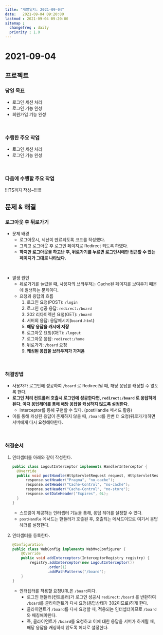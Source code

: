 ```yaml
---
title: "개발일지: 2021-09-04"
date:   2021-09-04 09:20:00
lastmod : 2021-09-04 09:20:00
sitemap :
  changefreq : daily
  priority : 1.0
---
```


# 2021-09-04
## 프로젝트
### 당일 목표
- 로그인 세션 처리
- 로그인 기능 완성
- 회원가입 기능 완성

<br/>

### 수행한 주요 작업
- 로그인 세션 처리
- 로그인 기능 완성


<br/>

### 다음에 수행할 주요 작업
!!!TS까지 작성~!!!!!!

## 문제 & 해결
### 로그아웃 후 뒤로가기

- 문제 배경
  - 로그아웃시, 세션이 만료되도록 코드를 작성했다.
  - 그리고 로그아웃 후 로그인 페이지로 Redirect 되도록 하였다.
  - **하지만 로그아웃을 하고난 후, 뒤로가기를 누르면 로그인시에만 접근할 수 있는 페이지가 그대로 나타났다.**

<br/>

- 발생 원인
  - 뒤로가기를 눌렀을 때, 사용자의 브라우저는 Cache된 페이지를 보여주기 때문에 발생하는 문제이다.
  - 요청과 응답의 흐름
    1. 로그인 요청(POST): `/login`
    2. 로그인 성공 응답: `redirect:/board`
    3. 302 리다이렉션 요청(GET): `/board`
    4. 서버의 응답: 응답메시지(`board.html`)
    4. **해당 응답을 캐시에 저장**
    5. 로그아웃 요청(GET): `/logout`
    6. 로그아웃 응답: `redirect:/home`
    7. 뒤로가기: `/board` 요청
    8. **캐싱된 응답을 브라우저가 가져옴**

<br/>

### 해결방법
- 사용자가 로그인에 성공하여 `/board` 로 Redirect될 때, 해당 응답를 캐싱할 수 없도록 한다.
- **로그인 처리 컨트롤러 호출시 로그인에 성공한다면, `redirect:/board` 로 응답하게 된다. 이때 응답헤더를 통해 해당 응답을 캐싱하지 않도록 설정한다.**
  - Interceptor를 통해 구현할 수 있다. (postHandle 메서드 활용)
- 이를 통해 캐싱된 응답이 존재하지 않을 때, `/board`를 한번 더 요청(뒤로가기)하면 서버에게 다시 요청해야한다.  

<br/>

### 해결순서
1. 인터셉터를 아래와 같이 작성한다.  
    ```java
    public class LogoutInterceptor implements HandlerInterceptor {
      @Override
      public void postHandle(HttpServletRequest request, HttpServletResponse response, Object handler, ModelAndView modelAndView) throws Exception {
          response.setHeader("Pragma", "no-cache");
          response.setHeader("Cache-Control", "no-cache");
          response.setHeader("Cache-Control", "no-store");
          response.setDateHeader("Expires", 0L);
      }
    }
    ```
    - 스프링이 제공하는 인터셉터 기능을 통해, 응답 헤더를 설정할 수 있다.
    - `postHandle` 메서드는 핸들러가 호출된 후, 호출되는 메서드이므로 여기서 응답헤더를 설정한다.
  
2. 인터셉터를 등록한다.
    ```java
    @Configuration
    public class WebConfig implements WebMvcConfigurer {
        @Override
        public void addInterceptors(InterceptorRegistry registry) {
            registry.addInterceptor(new LogoutInterceptor())
                    .order(1)
                    .addPathPatterns("/board");
        }
    }
    ```
    - 인터셉터를 적용할 요청URL은 `/board`이다.
      - 로그인 핸들러(컨트롤러)가 로그인 성공시 `redirect:/board` 를 반환하여 `/board`를 클라이언트가 다시 요청(응답상태가 302이므로)하게 한다.
      - 클라이언트가 `/board`를 다시 요청할 때, 적용되는 인터셉터이므로 `/board`와 매칭해야한다.
      - 즉, 클라이언트가 `/board`를 요청하고 이에 대한 응답을 서버가 하게될 때, 해당 응답을 캐싱하지 않도록 헤더로 설정한다.